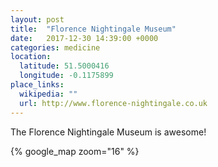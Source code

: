 ```yaml
---
layout: post
title:  "Florence Nightingale Museum"
date:   2017-12-30 14:39:00 +0000
categories: medicine
location:
  latitude: 51.5000416
  longitude: -0.1175899
place_links:
  wikipedia: ""
  url: http://www.florence-nightingale.co.uk
---
```

The Florence Nightingale Museum is awesome!

{% google_map zoom="16" %}
